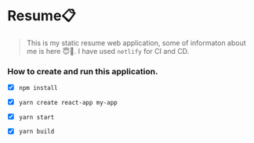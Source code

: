 # Resume📋️
> This is my static resume web application, some of informaton about me is here 😇️🍻️. I have used `netlify` for CI and CD.

### How to create and run this application.
- [x] `npm install`
- [x] `yarn create react-app my-app`  
- [x] `yarn start`  
- [x] `yarn build`  



